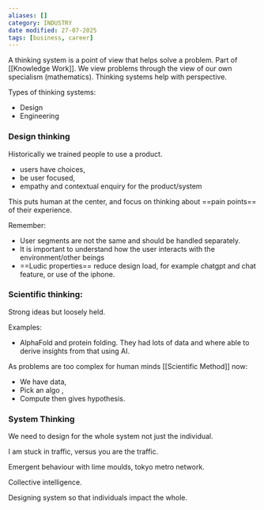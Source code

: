 ```yaml
---
aliases: []
category: INDUSTRY
date modified: 27-07-2025
tags: [business, career]
---
```

A thinking system is a point of view that helps solve a problem. Part of [[Knowledge Work]]. We view problems through the view of our own specialism (mathematics). Thinking systems help with perspective.

Types of thinking systems:
- Design
- Engineering
### Design thinking

Historically we trained people to use a product.  
- users have choices, 
- be user focused, 
- empathy and contextual enquiry for the product/system  

This puts human at the center, and focus on thinking about ==pain points== of their experience.  

Remember:
- User segments are not the same and should be handled separately.  
- It is important to understand how the user interacts with the environment/other beings  
- ==Ludic properties== reduce design load, for example chatgpt and chat feature, or use of the iphone.

### Scientific thinking:  

Strong ideas but loosely held.
 
Examples:
- AlphaFold and protein folding. They had lots of data and where able to derive insights from that using AI.  

As problems are too complex for human minds [[Scientific Method]] now:  
- We have data,  
- Pick an algo ,  
- Compute then gives hypothesis.  
### System Thinking

We need to design for the whole system not just the individual.  

I am stuck in traffic, versus you are the traffic.  

Emergent behaviour with lime moulds, tokyo metro network.  

Collective intelligence. 

Designing system so that individuals impact the whole.